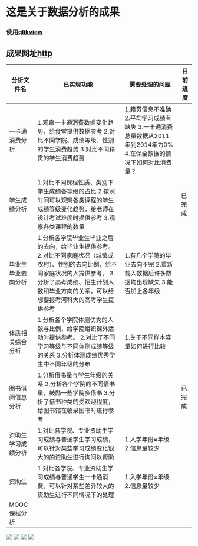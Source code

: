 #  这是关于数据分析的成果
###  使用[qlikview](https://www.qlik.com)

## 成果网址[http](http://210.43.0.189/qlikview/index.htm)

|    分析文件名 |  已实现功能  |  需要处理的问题  |   目前进度  |
| -------------| ---------- | -------------- | ---------- 
|一卡通消费分析  | 1.观察一卡通消费数据变化趋势，给食堂提供数据参考  2.对比不同学院、成绩等级、性别的学生消费趋势      3.对比不同籍贯的学生消费趋势   |1.籍贯信息不准确       2.平均学习成绩有缺失     3.一卡通消费总量数据从2011年到2014年为0%      4.在保全数据的情况下如何对比消费量？||
|学生成绩分析|1.对比不同课程性质、类别下学生成绩各等级的占比        2.按照时间可以观察各类课程的学生成绩等级变化趋势，给老师在设计考试难度时提供参考       3.观察各类课程的数量|| 已完成 |       
|毕业生毕业去向分析|1.分析各学院毕业生毕业之后的去向，给毕业生提供参考。  2.对比不同家庭状况（城镇或农村）、性别的去向比例，给不同家庭状况的人提供参考。        3.分析了高考成绩、招生计划人数和毕业方向的关系，可以给想要报考河科大的高考学生提供参考|1.有几个学院的毕业去向不完         2.重新载入数据后许多数据均出现缺失       3.能否加上各年级||
|体质相关综合分析|1.分析各个学院体测优秀的人数与比例，给学院组织课外活动时提供参考。    2.对比了不同学习等级与不同体侧成绩等级的关系         3.分析体测成绩优秀学生中不同年级的分布|1.关于不同样本容量如何进行比较||
|图书借阅信息分析|1.分析借书量与学生年级的关系       2.分析各个学院的不同借书量，鼓励一些学院多借书        3.分析了借书种类的受欢迎程度，给图书馆在收录图书时进行参考||已完成|
|资助生学习成绩分析|1.对比各学院、专业资助生学习成绩与普通学生学习成绩，可以针对某些学习成绩变化很大的的资助生进行询问以帮助|1.入学年份≠年级      2.信息量较少||
|资助生|1.对比各学院、专业资助生学习成绩与普通学生一卡通消费，可以针对某些差异较大的资助生进行不同情况下的处理|1.入学年份≠年级     2.信息量较少||
|MOOC课程分析||||




![](https://github.com/ggzhang0071/ipv6Project/blob/master/qlikview/mooc%C2%BF%C3%8E%C2%B3%C3%8C%C2%B7%C3%96%C3%8E%C3%B6.png?raw=true)
![](https://github.com/ggzhang0071/ipv6Project/blob/master/qlikview/%C3%8C%C3%A5%C3%96%C3%8A%C3%97%C3%9B%C2%BA%C3%8F%C2%B7%C3%96%C3%8E%C3%B6.png?raw=true)
![](https://github.com/ggzhang0071/ipv6Project/blob/master/qlikview/%C3%8D%C2%BC%C3%8A%C3%A9%C2%BD%C3%A8%C3%94%C3%84%C3%90%C3%85%C3%8F%C2%A2%C2%B7%C3%96%C3%8E%C3%B6.png?raw=true)
![](https://github.com/ggzhang0071/ipv6Project/blob/master/qlikview/%C3%91%C2%A7%C3%89%C3%BA%C2%BB%C3%B9%C2%B1%C2%BE%C3%90%C3%85%C3%8F%C2%A2%C2%B7%C3%96%C3%8E%C3%B6.png?raw=true)

